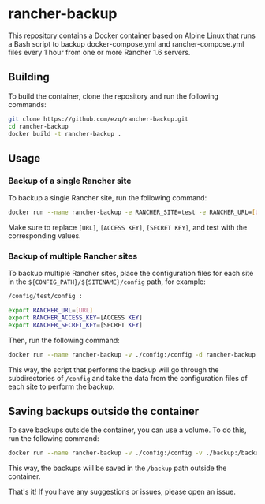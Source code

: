 # rancher-backup
This repository contains a Docker container based on Alpine Linux that runs a Bash script to backup docker-compose.yml and rancher-compose.yml files every 1 hour from one or more Rancher 1.6 servers.

## Building
To build the container, clone the repository and run the following commands:

```bash
git clone https://github.com/ezq/rancher-backup.git
cd rancher-backup
docker build -t rancher-backup .
```

## Usage
### Backup of a single Rancher site
To backup a single Rancher site, run the following command:

```bash
docker run --name rancher-backup -e RANCHER_SITE=test -e RANCHER_URL=[URL] -e RANCHER_ACCESS_KEY=[ACCESS KEY] -e RANCHER_SECRET_KEY=[SECRET KEY] -d rancher-backup
```
Make sure to replace `[URL]`, `[ACCESS KEY]`, `[SECRET KEY]`, and test with the corresponding values.

### Backup of multiple Rancher sites
To backup multiple Rancher sites, place the configuration files for each site in the `${CONFIG_PATH}/${SITENAME}/config` path, for example:

```bash
/config/test/config :

export RANCHER_URL=[URL]
export RANCHER_ACCESS_KEY=[ACCESS KEY]
export RANCHER_SECRET_KEY=[SECRET KEY]
```

Then, run the following command:

```bash
docker run --name rancher-backup -v ./config:/config -d rancher-backup
```
This way, the script that performs the backup will go through the subdirectories of `/config` and take the data from the configuration files of each site to perform the backup.

## Saving backups outside the container
To save backups outside the container, you can use a volume. To do this, run the following command:

```bash
docker run --name rancher-backup -v ./config:/config -v ./backup:/backup -e BKP_PATH=/backup -d rancher-backup
```

This way, the backups will be saved in the `/backup` path outside the container.

That's it! If you have any suggestions or issues, please open an issue.